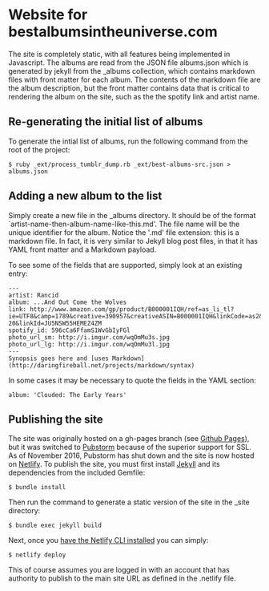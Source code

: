 # Website for bestalbumsintheuniverse.com

The site is completely static, with all features being implemented in 
Javascript. The albums are read from the JSON file albums.json which is
generated by jekyll from the _albums collection, which contains markdown files
with front matter for each album. The contents of the markdown file are the
album description, but the front matter contains data that is critical to
rendering the album on the site, such as the the spotify link and artist name.

## Re-generating the initial list of albums

To generate the intial list of albums, run the following command from the root
of the project:

`$ ruby _ext/process_tumblr_dump.rb _ext/best-albums-src.json > albums.json`

## Adding a new album to the list

Simply create a new file in the _albums directory. It should be of the format
`artist-name-then-album-name-like-this.md'. The file name will be the unique
identifier for the album. Notice the '.md' file extension: this is a markdown
file. In fact, it is very similar to Jekyll blog post files, in that it has YAML
front matter and a Markdown payload.

To see some of the fields that are supported, simply look at an existing entry:

```
---
artist: Rancid
album: ...And Out Come the Wolves
link: http://www.amazon.com/gp/product/B000001IQH/ref=as_li_tl?ie=UTF8&camp=1789&creative=390957&creativeASIN=B000001IQH&linkCode=as2&tag=besalbintheun-20&linkId=JU5NSW55HEMEZ4ZM
spotify_id: 596cCa6FfamS1WvGbIyFGl
photo_url_sm: http://i.imgur.com/wqOmMu3s.jpg
photo_url_lg: http://i.imgur.com/wqOmMu3l.jpg
---
Synopsis goes here and [uses Markdown](http://daringfireball.net/projects/markdown/syntax)
```

In some cases it may be necessary to quote the fields in the YAML section:

```
album: 'Clouded: The Early Years'
```

## Publishing the site

The site was originally hosted on a gh-pages branch (see [Github Pages](https://pages.github.com/)), but it was switched to [Pubstorm](http://www.pubstorm.com/) because of the superior support for SSL. As of November 2016, Pubstorm has shut down and the site is now hosted on [Netlify](http://www.netlify.com). To publish the site, you must first install [Jekyll](https://jekyllrb.com/) and its dependencies from the included Gemfile:

`$ bundle install`

Then run the command to generate a static version of the site in the _site directory:

`$ bundle exec jekyll build`

Next, once you [have the Netlify CLI installed](https://www.netlify.com/docs/) you can simply:

`$ netlify deploy`

This of course assumes you are logged in with an account that has authority to publish to the main site URL as defined in the .netlify file.